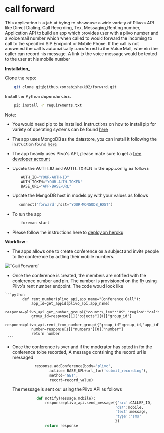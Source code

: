 
call forward
==========

This application is a jab at trying to showcase a wide variety of Plivo's API like Direct Dialing, Call Recording, Text Messaging,Renting number, Application API to build an app which provides user with a plivo number and a voice mail number which when called to would forward the incoming to call to the specified SIP Endpoint or Mobile Phone. If the call is not answered the call is automatically transferred to the Voice Mail, wherein the caller can record his message. A link to the voice message would be texted to the user at his mobile number

__Installation___


Clone the repo:

```bash
    git clone git@github.com:abishekk92/forward.git
```

Install the Python dependencies:

```bash
    pip install -r requirements.txt
```
Note: 

  - You would need pip to be installed. Instructions on how to install pip for variety of operating systems can be found [here](http://www.pip-installer.org/en/latest/installing.html)

  - The app uses MongoDB as the datastore, you can install it following the instruction found [here](http://docs.mongodb.org/manual/installation/)
  
  - The app heavily uses Plivo's API, please make sure to get a [free developer account](http://plivo.com/)
  
  - Update the AUTH_ID and AUTH_TOKEN in the app.config as follows 
  
    ```python
        AUTH_ID="YOUR-AUTH-ID"
        AUTH_TOKEN="YOUR-AUTH-TOKEN"
        BASE_URL="APP-BASE-URL"
    ```
    
  - Update the MongoDB host in models.py with your values as follows
     
     ```python
        connect('forward',host="YOUR-MONGODB_HOST")
     ```
     
  - To run the app
    
    ```bash
        foreman start
    ```
  - Please follow the instructions here to [deploy on heroku]( https://devcenter.heroku.com/articles/python)

__Workflow__ : 
   
   - The apps allows one to create conference on a subject and invite people to the conference by adding their mobile numbers.

   !["Call Forward"](https://raw.github.com/abishekk92/forward/master/screenshots/Screenshot%20from%202013-06-15%2023:12:23.png)
 
   

   - Once the conference is created, the members are notified with the conference number and pin. The number is provisioned on the fly using Plivo's rent number endpoint. The code would look like
     
    ```python
            def rent_number(plivo_api,app_name="Conference Call"):
                app_id=get_appid(plivo_api,app_name)
	            response=plivo_api.get_number_group({"country_iso":"US","region":"california"})
	            group_id=response[1]["objects"][0]["group_id"]
	            response=plivo_api.rent_from_number_group({"group_id":group_id,"app_id":app_id})
	            number=response[1]["numbers"][0]["number"]
	            return number
     ```

   - Once the conference is over and if the moderator has opted in for the conference to be recorded, A message containing the record url is messaged
      
      ```python
                response.addConference(body='plivo',
    			       action= BASE_URL+url_for('submit_recording'),
				       method='GET',
				       record=record_value)
      ```
      The message is sent out using the Plivo API as follows

     ```python 
                def notify(message,mobile):
                    response=plivo_api.send_message({'src':CALLER_ID,
				                                    'dst':mobile,
				                                    'text':message,
				                                    'type':'sms'
			    	                                })
	                return response
     ```
